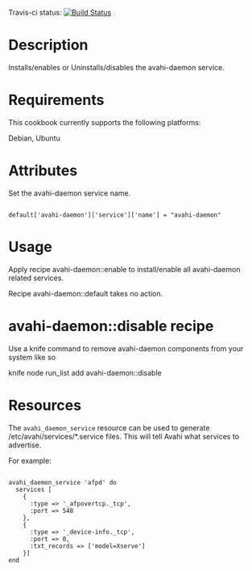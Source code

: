 

Travis-ci status: [![Build Status](https://secure.travis-ci.org/jackl0phty/opschef-cookbook-avahi-daemon.png?branch=master)](http://travis-ci.org/jackl0phty/opschef-cookbook-avahi-daemon) 

Description
===========

Installs/enables or Uninstalls/disables the avahi-daemon service.

Requirements
============

This cookbook currently supports the following platforms:

Debian, Ubuntu

Attributes
==========

Set the avahi-daemon service name.
<pre><code>
default['avahi-daemon']['service']['name'] = "avahi-daemon"
</pre></code>

Usage
=====

Apply recipe avahi-daemon::enable to install/enable all avahi-daemon related services.

Recipe avahi-daemon::default takes no action.

avahi-daemon::disable recipe
============================

Use a knife command to remove avahi-daemon components from your system like so

knife node run_list add <node name> avahi-daemon::disable 

Resources
=========

The `avahi_daemon_service` resource can be used to generate /etc/avahi/services/\*.service files.  This will tell Avahi what services to advertise.

For example:

<pre><code>
avahi_daemon_service 'afpd' do
  services [
    {
      :type => '_afpovertcp._tcp',
      :port => 548
    },
    {
      :type => '_device-info._tcp',
      :port => 0,
      :txt_records => ['model=Xserve']
    }]
end
</pre></code>
